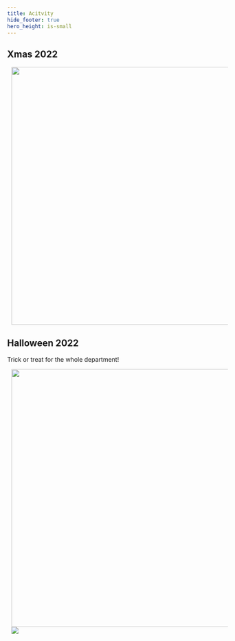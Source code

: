 ```yaml
---
title: Acitvity
hide_footer: true
hero_height: is-small
---
```


## Xmas 2022


<img src="{{site.url}}/img/2023_xmas.jpg" align="left" hspace="10" width="600px">

<br clear="all">

## Halloween 2022
Trick or treat for the whole department!

<img src="{{site.url}}/img/2022_halloween.jpg" align="left" hspace="10" width="600px">

<img src="{{site.url}}/img/2022_halloween_deco.jpg" align="left" hspace="10">

